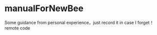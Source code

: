 # manualForNewBee
Some guidance from  personal experience，just record it  in case I forget！
 remote code
